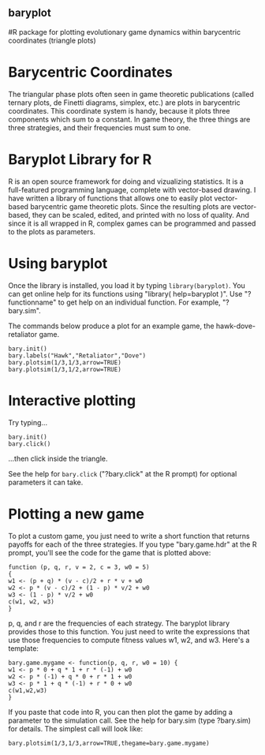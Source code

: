 ## baryplot
#R package for plotting evolutionary game dynamics within barycentric coordinates (triangle plots)

# Barycentric Coordinates
The triangular phase plots often seen in game theoretic publications (called ternary plots, de Finetti diagrams, simplex, etc.) are plots in barycentric coordinates. This coordinate system is handy, because it plots three components which sum to a constant. In game theory, the three things are three strategies, and their frequencies must sum to one.

# Baryplot Library for R
R is an open source framework for doing and vizualizing statistics. It is a full-featured programming language, complete with vector-based drawing. I have written a library of functions that allows one to easily plot vector-based barycentric game theoretic plots. Since the resulting plots are vector-based, they can be scaled, edited, and printed with no loss of quality. And since it is all wrapped in R, complex games can be programmed and passed to the plots as parameters.

# Using baryplot
Once the library is installed, you load it by typing ``library(baryplot)``. You can get online help for its functions using "library( help=baryplot )". Use "?functionname" to get help on an individual function. For example, "?bary.sim".

The commands below produce a plot for an example game, the hawk-dove-retaliator game.
```
bary.init()
bary.labels("Hawk","Retaliator","Dove")
bary.plotsim(1/3,1/3,arrow=TRUE)
bary.plotsim(1/3,1/2,arrow=TRUE)
```


# Interactive plotting
Try typing...
```
bary.init()
bary.click()
```
...then click inside the triangle.

See the help for ``bary.click`` ("?bary.click" at the R prompt) for optional parameters it can take.

# Plotting a new game
To plot a custom game, you just need to write a short function that returns payoffs for each of the three strategies. If you type "bary.game.hdr" at the R prompt, you'll see the code for the game that is plotted above:
```
function (p, q, r, v = 2, c = 3, w0 = 5)
{
w1 <- (p + q) * (v - c)/2 + r * v + w0
w2 <- p * (v - c)/2 + (1 - p) * v/2 + w0
w3 <- (1 - p) * v/2 + w0
c(w1, w2, w3)
}
```
p, q, and r are the frequencies of each strategy. The baryplot library provides those to this function. You just need to write the expressions that use those frequencies to compute fitness values w1, w2, and w3. Here's a template:
```
bary.game.mygame <- function(p, q, r, w0 = 10) {
w1 <- p * 0 + q * 1 + r * (-1) + w0
w2 <- p * (-1) + q * 0 + r * 1 + w0
w3 <- p * 1 + q * (-1) + r * 0 + w0
c(w1,w2,w3)
}
```
If you paste that code into R, you can then plot the game by adding a parameter to the simulation call. See the help for bary.sim (type ?bary.sim) for details. The simplest call will look like:
```
bary.plotsim(1/3,1/3,arrow=TRUE,thegame=bary.game.mygame)
```
